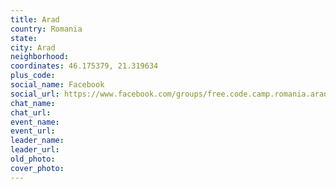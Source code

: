```yaml
---
title: Arad
country: Romania
state: 
city: Arad
neighborhood: 
coordinates: 46.175379, 21.319634
plus_code:
social_name: Facebook
social_url: https://www.facebook.com/groups/free.code.camp.romania.arad
chat_name:
chat_url:
event_name:
event_url:
leader_name:
leader_url:
old_photo: 
cover_photo:
---
```

